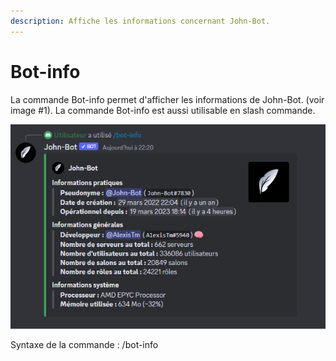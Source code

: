 ```yaml
---
description: Affiche les informations concernant John-Bot.
---
```


# Bot-info

La commande Bot-info permet d'afficher les informations de John-Bot. (voir image #1). La commande Bot-info est aussi utilisable en slash commande.

![Image #1](../../../.gitbook/assets/Botinfo.png)

Syntaxe de la commande : /bot-info
